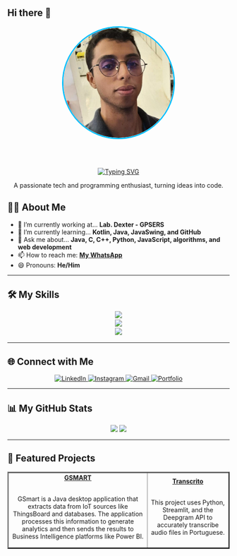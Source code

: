 ## Hi there 👋

<div align="center">
  <img src="https://github.com/DCF-2/DCF-2/blob/main/Design%20sem%20nome%20(1)-modified.png" 
       width="250px" 
       height="250px" 
       style="border-radius: 50%; object-fit: cover; border: 3px solid #00BFFF;">
  
  <br><br>

  <a href="https://git.io/typing-svg">
    <img src="https://readme-typing-svg.demolab.com?font=Fira+Code&weight=700&size=30&pause=1000&color=00BFFF&center=true&vCenter=true&width=435&lines=Hi%2C+I'm+Davi+Freitas;Java+Developer;Smart+solutions" alt="Typing SVG">
  </a>
  
  <p align="center">
    A passionate tech and programming enthusiast, turning ideas into code.
  </p>
</div>

## 👨‍💻 About Me

- 🔭 I’m currently working at... **Lab. Dexter - GPSERS**
- 🌱 I’m currently learning... **Kotlin, Java, JavaSwing, and GitHub**
- 💬 Ask me about... **Java, C, C++, Python, JavaScript, algorithms, and web development**
- 📫 How to reach me: **[My WhatsApp](https://wa.me/5581988577874)**
- 😄 Pronouns: **He/Him**

---

## 🛠️ My Skills

<p align="center">
  <a href="https://skillicons.dev">
    <img src="https://skillicons.dev/icons?i=html,css,js,flask" />
  </a>
  <br>
  <a href="https://skillicons.dev">
    <img src="https://skillicons.dev/icons?i=c,python,java,spring,postgres,mysql" />
  </a>
  <br>
  <a href="https://skillicons.dev">
    <img src="https://skillicons.dev/icons?i=git,github,docker,figma,vscode" />
  </a>
</p>

---

## 🌐 Connect with Me

<p align="center">
  <a href="https://www.linkedin.com/in/davi-freitas-101259303/" target="_blank">
    <img src="https://img.shields.io/badge/LinkedIn-0077B5?style=for-the-badge&logo=linkedin&logoColor=white" alt="LinkedIn">
  </a>
  <a href="https://www.instagram.com/eu_davi.freitas/" target="_blank">
    <img src="https://img.shields.io/badge/Instagram-E4405F?style=for-the-badge&logo=instagram&logoColor=white" alt="Instagram">
  </a>
  <a href="mailto:davicfreitas1@gmail.com">
    <img src="https://img.shields.io/badge/Gmail-D14836?style=for-the-badge&logo=gmail&logoColor=white" alt="Gmail">
  </a>
  <a href="https://[YOUR-PORTFOLIO-SITE].com" target="_blank">
    <img src="https://img.shields.io/badge/Portfolio-255E63?style=for-the-badge&logo=behance&logoColor=white" alt="Portfolio">
  </a>
</p>

---

## 📊 My GitHub Stats

<div align="center">
  <img height="180em" src="https://github-readme-stats.vercel.app/api?username=DCF-2&show_icons=true&theme=dracula&include_all_commits=true&count_private=true"/>
  <img height="180em" src="https://github-readme-stats.vercel.app/api/top-langs/?username=DCF-2&layout=compact&langs_count=7&theme=dracula"/>
</div>

---

## 🚀 Featured Projects

<table border="2" width="100%">
  <tr align="center">
    <td>
      <a href="https://github.com/DCF-2/GSmart">
        <b>GSMART</b>
      </a>
      <br><br>
      <p>GSmart is a Java desktop application that extracts data from IoT sources like ThingsBoard and databases. The application processes this information to generate analytics and then sends the results to Business Intelligence platforms like Power BI.</p>
    </td>
    <td>
      <a href="https://github.com/DCF-2/Transcrito">
        <b>Transcrito</b>
      </a>
      <br><br>
      <p>This project uses Python, Streamlit, and the Deepgram API to accurately transcribe audio files in Portuguese.</p>
    </td>
  </tr>
</table>
